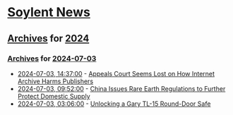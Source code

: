 # [Soylent News](../../../README.md)

## [Archives](../../index.md) for [2024](../index.md)

### [Archives](../../index.md) for [2024-07-03](index.md)

* [2024-07-03, 14:37:00](https://soylentnews.org/article.pl?sid=24/07/02/064224&from=rss) - [Appeals Court Seems Lost on How Internet Archive Harms Publishers](https://soylentnews.org/article.pl?sid=24/07/02/064224&from=rss)
* [2024-07-03, 09:52:00](https://soylentnews.org/article.pl?sid=24/07/02/061218&from=rss) - [China Issues Rare Earth Regulations to Further Protect Domestic Supply](https://soylentnews.org/article.pl?sid=24/07/02/061218&from=rss)
* [2024-07-03, 03:06:00](https://soylentnews.org/article.pl?sid=24/07/02/0117220&from=rss) - [Unlocking a Gary TL-15 Round-Door Safe](https://soylentnews.org/article.pl?sid=24/07/02/0117220&from=rss)
